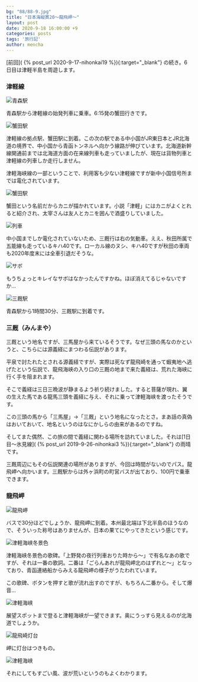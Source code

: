 ```yaml
---
bg: "88/88-9.jpg"
title: "日本海縦貫20～龍飛岬～"
layout: post
date: 2020-9-18 16:00:00 +9
categories: posts
tags: '旅行記'
author: mencha
---
```


[前回]( {% post_url 2020-9-17-nihonkai19 %}){:target="_blank"} の続き。6日目は津軽半島を周遊します。 

### 津軽線

![青森駅](https://drive.google.com/uc?export=view&id=1HRiiR9NzMCP41w_Ta8DAdNCmjbnkC7zy)

<!--more-->
青森駅から津軽線の始発列車に乗車。6:15発の蟹田行きです。

![蟹田駅](https://drive.google.com/uc?export=view&id=1TTlwsmTqp728jVxZKe7DXadgq8lq53Lc)

津軽線の拠点駅、蟹田駅に到着。この次の駅である中小国がJR東日本とJR北海道の境界で、中小国から青函トンネルへ向かう線路が伸びています。北海道新幹線開通前までは北海道方面の在来線列車も走っていましたが、現在は貨物列車と津軽線の列車しか走行しません。

津軽海峡線の一部ということで、利用客も少ない津軽線ですが新中小国信号所までは電化されています。

![蟹田駅](https://drive.google.com/uc?export=view&id=1WE3XtJyvfzTUT8aUx21_-V6XdPe16jZ-)

蟹田という名前だからカニが描かれています。小説「津軽」にはカニがよくとれると紹介され、太宰さんは友人とカニを囲んで酒盛りしていました。

![列車](https://drive.google.com/uc?export=view&id=1RQwM2lIKCupMbeImyJiS-ZMRQHoLjjhp)

中小国までしか電化されていないため、三厩行は右の気動車。ええ、秋田所属で五能線も走っているキハ40です。ローカル線のヌシ、キハ40ですが秋田の車両も2020年度末には全車引退だそうな。

![サボ](https://drive.google.com/uc?export=view&id=1LKLbrCbTc0Anw9CMh-C4EqrtGO-KevPu)

もうちょっとキレイなサボはなかったんですかね。ほぼ消えてるじゃないですか…

![三厩駅](https://drive.google.com/uc?export=view&id=13awoEl7i7JtMFr30gmSJm49wuxA1lVkI)

青森駅から1時間30分、三厩駅に到着です。

### 三厩（みんまや）

三厩という地名ですが、三馬屋から来ているそうです。なぜ三頭の馬なのかというと、こちらには源義経にまつわる伝説があります。

平泉で討たれたとされる源義経ですが、実際は死なず龍飛崎を通って蝦夷地へ逃げたという伝説で、龍飛海峡の入り口の三厩の地まで来た義経は、荒れた海峡に行く手を阻まれます。

そこで義経は三日三晩波が静まるよう祈り続けました。すると菩薩が現れ、翼の生えた馬である龍馬三頭を義経に与え、それに乗って津軽海峡を渡ったそうです。

この三頭の馬から「三馬屋」→「三厩」という地名になったとさ。まあ話の真偽はおいておいて、地名というのはなにかしらの由来があるのですね。

そしてまた偶然、この旅の間で義経に関わる場所を訪れていました。それは[1日目～氷見線]( {% post_url 2019-9-26-nihonkai3 %}){:target="_blank"} の雨晴です。

三厩周辺にもその伝説関連の場所がありますが、今回は時間がないのでパス。龍飛岬へ向かいます。三厩駅からは外ヶ浜町の町営バスが出ており、100円で乗車できます。

### 龍飛岬

![龍飛岬](https://drive.google.com/uc?export=view&id=1zZSyG-l93SusPJJpd1nX3GDEVO1gPJDc)

バスで30分ほどでしょうか、龍飛岬に到着。本州最北端は下北半島のほうなので、そういった称号はありませんが、日本の果てにやってきたという感じです。

![津軽海峡冬景色](https://drive.google.com/uc?export=view&id=1G3sorpDr96ShAewOSVcUY855K9mHzkXO)

津軽海峡冬景色の歌碑。「上野発の夜行列車おりた時から～」で有名なあの歌ですが、それは一番の歌詞。二番は「ごらんあれが龍飛岬北のはずれと～」となっており、青函連絡船からみえる龍飛岬の様子がうたわれています。

この歌碑、ボタンを押すと歌が流れ出すのですが、もちろん二番から。そして爆音…

![津軽海峡](https://drive.google.com/uc?export=view&id=1xDLK2SekXvgnrj0I6U6SmPAUNmJGjNHQ)

展望スポットまで登ると津軽海峡が一望できます。奥にうっすら見えるのが北海道でしょうか。

![龍飛崎灯台](https://drive.google.com/uc?export=view&id=10UUcNKxU5sE4VP4Y1Ek4LQf_ZpukM4wx)

岬に灯台はつきもの。

![津軽海峡](https://drive.google.com/uc?export=view&id=1CKXGzlgeEy-OU9d-d4mSqHm0aIrPuIFJ)

それにしてもすごい風、波が荒いというのもよくわかります。